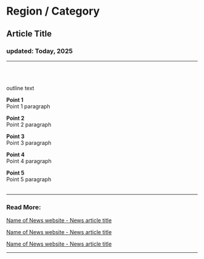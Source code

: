 # Region / Category
## Article Title
### updated: Today, 2025
<hr/>
<br/><br/>

outline text

**Point 1**\
Point 1 paragraph

**Point 2**\
Point 2 paragraph

**Point 3**\
Point 3 paragraph

**Point 4**\
Point 4 paragraph

**Point 5**\
Point 5 paragraph
<br/><br/>

<hr/>

### Read More:

[Name of News website - News article title](URL)

[Name of News website - News article title](URL)

[Name of News website - News article title](URL)
<hr/>